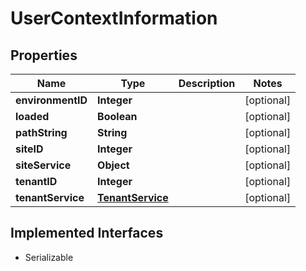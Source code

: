 

# UserContextInformation


## Properties

| Name | Type | Description | Notes |
|------------ | ------------- | ------------- | -------------|
|**environmentID** | **Integer** |  |  [optional] |
|**loaded** | **Boolean** |  |  [optional] |
|**pathString** | **String** |  |  [optional] |
|**siteID** | **Integer** |  |  [optional] |
|**siteService** | **Object** |  |  [optional] |
|**tenantID** | **Integer** |  |  [optional] |
|**tenantService** | [**TenantService**](TenantService.md) |  |  [optional] |


## Implemented Interfaces

* Serializable


